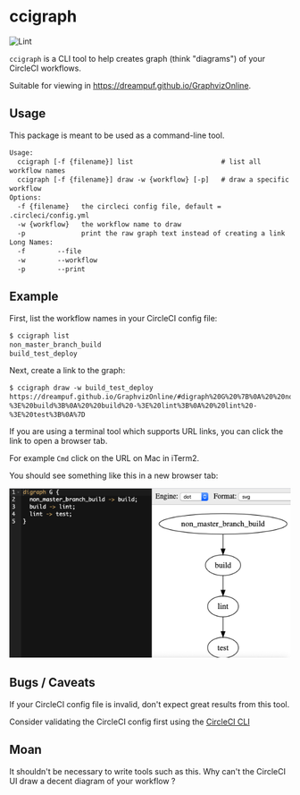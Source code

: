 # ccigraph

![Lint](https://github.com/lqueryvg/ccigraph/workflows/Lint/badge.svg)

`ccigraph` is a CLI tool to help creates graph (think "diagrams") of your CircleCI workflows.

Suitable for viewing in https://dreampuf.github.io/GraphvizOnline.

## Usage

This package is meant to be used as a command-line tool.

```
Usage:
  ccigraph [-f {filename}] list                      # list all workflow names
  ccigraph [-f {filename}] draw -w {workflow} [-p]   # draw a specific workflow
Options:
  -f {filename}   the circleci config file, default = .circleci/config.yml
  -w {workflow}   the workflow name to draw
  -p              print the raw graph text instead of creating a link
Long Names:
  -f        --file
  -w        --workflow
  -p        --print
```

## Example

First, list the workflow names in your CircleCI config file:

```
$ ccigraph list
non_master_branch_build
build_test_deploy
```

Next, create a link to the graph:

```
$ ccigraph draw -w build_test_deploy
https://dreampuf.github.io/GraphvizOnline/#digraph%20G%20%7B%0A%20%20non_master_branch_build%20-%3E%20build%3B%0A%20%20build%20-%3E%20lint%3B%0A%20%20lint%20-%3E%20test%3B%0A%7D
```

If you are using a terminal tool which supports URL links,
you can click the link to open a browser tab.

For example `Cmd` click on the URL on Mac in iTerm2.

You should see something like this in a new browser tab:

![screenshot](./diagrams/Screenshot.png)

## Bugs / Caveats

If your CircleCI config file is invalid, don't expect great results from this tool.

Consider validating the CircleCI config first using the [CircleCI CLI](https://circleci.com/docs/2.0/local-cli/)

## Moan

It shouldn't be necessary to write tools such as this.
Why can't the CircleCI UI draw a decent diagram of your workflow ?
